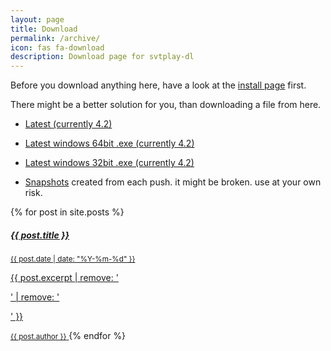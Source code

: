 ```yaml
---
layout: page
title: Download
permalink: /archive/
icon: fas fa-download
description: Download page for svtplay-dl
---
```


<p class="lead">Before you download anything here, have a look at the <a href="/install/">install page</a> first.</p>

There might be a better solution for you, than downloading a file from here.

* [Latest (currently 4.2)](https://svtplay-dl.se/download/4.2/svtplay-dl)
* [Latest windows 64bit .exe (currently 4.2)](https://svtplay-dl.se/download/4.2/svtplay-dl-amd64.zip)
* [Latest windows 32bit .exe (currently 4.2)](https://svtplay-dl.se/download/4.2/svtplay-dl-win32.zip)

* [Snapshots](/download/snapshots/) created from each push. it might be broken. use at your own risk.

<div class="list-group">
{% for post in site.posts %}
<a href="{{ post.url }}" class="list-group-item list-group-item-action flex-column align-items-start">
    <div class="d-flex w-100 justify-content-between">
      <h5 class="mb-1">{{ post.title }}</h5>
      <small class="text-muted">{{ post.date | date: "%Y-%m-%d" }}</small>
    </div>
    <p class="mb-1">{{ post.excerpt | remove: '<p>' | remove: '</p>' }}</p>
    <small class="text-muted">{{ post.author }}</small>
</a>
{% endfor %}
</div>
